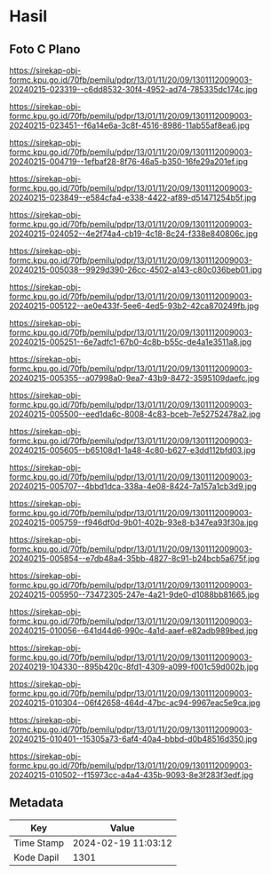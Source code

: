 # Hasil

## Foto C Plano

https://sirekap-obj-formc.kpu.go.id/70fb/pemilu/pdpr/13/01/11/20/09/1301112009003-20240215-023319--c6dd8532-30f4-4952-ad74-785335dc174c.jpg

https://sirekap-obj-formc.kpu.go.id/70fb/pemilu/pdpr/13/01/11/20/09/1301112009003-20240215-023451--f6a14e6a-3c8f-4516-8986-11ab55af8ea6.jpg

https://sirekap-obj-formc.kpu.go.id/70fb/pemilu/pdpr/13/01/11/20/09/1301112009003-20240215-004719--1efbaf28-8f76-46a5-b350-16fe29a201ef.jpg

https://sirekap-obj-formc.kpu.go.id/70fb/pemilu/pdpr/13/01/11/20/09/1301112009003-20240215-023849--e584cfa4-e338-4422-af89-d51471254b5f.jpg

https://sirekap-obj-formc.kpu.go.id/70fb/pemilu/pdpr/13/01/11/20/09/1301112009003-20240215-024052--4e2f74a4-cb19-4c18-8c24-f338e840806c.jpg

https://sirekap-obj-formc.kpu.go.id/70fb/pemilu/pdpr/13/01/11/20/09/1301112009003-20240215-005038--9929d390-26cc-4502-a143-c80c036beb01.jpg

https://sirekap-obj-formc.kpu.go.id/70fb/pemilu/pdpr/13/01/11/20/09/1301112009003-20240215-005122--ae0e433f-5ee6-4ed5-93b2-42ca870249fb.jpg

https://sirekap-obj-formc.kpu.go.id/70fb/pemilu/pdpr/13/01/11/20/09/1301112009003-20240215-005251--6e7adfc1-67b0-4c8b-b55c-de4a1e3511a8.jpg

https://sirekap-obj-formc.kpu.go.id/70fb/pemilu/pdpr/13/01/11/20/09/1301112009003-20240215-005355--a07998a0-9ea7-43b9-8472-3595109daefc.jpg

https://sirekap-obj-formc.kpu.go.id/70fb/pemilu/pdpr/13/01/11/20/09/1301112009003-20240215-005500--eed1da6c-8008-4c83-bceb-7e52752478a2.jpg

https://sirekap-obj-formc.kpu.go.id/70fb/pemilu/pdpr/13/01/11/20/09/1301112009003-20240215-005605--b65108d1-1a48-4c80-b627-e3dd112bfd03.jpg

https://sirekap-obj-formc.kpu.go.id/70fb/pemilu/pdpr/13/01/11/20/09/1301112009003-20240215-005707--4bbd1dca-338a-4e08-8424-7a157a1cb3d9.jpg

https://sirekap-obj-formc.kpu.go.id/70fb/pemilu/pdpr/13/01/11/20/09/1301112009003-20240215-005759--f946df0d-9b01-402b-93e8-b347ea93f30a.jpg

https://sirekap-obj-formc.kpu.go.id/70fb/pemilu/pdpr/13/01/11/20/09/1301112009003-20240215-005854--e7db48a4-35bb-4827-8c91-b24bcb5a675f.jpg

https://sirekap-obj-formc.kpu.go.id/70fb/pemilu/pdpr/13/01/11/20/09/1301112009003-20240215-005950--73472305-247e-4a21-9de0-d1088bb81665.jpg

https://sirekap-obj-formc.kpu.go.id/70fb/pemilu/pdpr/13/01/11/20/09/1301112009003-20240215-010056--641d44d6-990c-4a1d-aaef-e82adb989bed.jpg

https://sirekap-obj-formc.kpu.go.id/70fb/pemilu/pdpr/13/01/11/20/09/1301112009003-20240219-104330--895b420c-8fd1-4309-a099-f001c59d002b.jpg

https://sirekap-obj-formc.kpu.go.id/70fb/pemilu/pdpr/13/01/11/20/09/1301112009003-20240215-010304--06f42658-464d-47bc-ac94-9967eac5e9ca.jpg

https://sirekap-obj-formc.kpu.go.id/70fb/pemilu/pdpr/13/01/11/20/09/1301112009003-20240215-010401--15305a73-6af4-40a4-bbbd-d0b48516d350.jpg

https://sirekap-obj-formc.kpu.go.id/70fb/pemilu/pdpr/13/01/11/20/09/1301112009003-20240215-010502--f15973cc-a4a4-435b-9093-8e3f283f3edf.jpg


## Metadata

| Key        | Value               |
| ---------- | ------------------- |
| Time Stamp | 2024-02-19 11:03:12 |
| Kode Dapil | 1301                |



